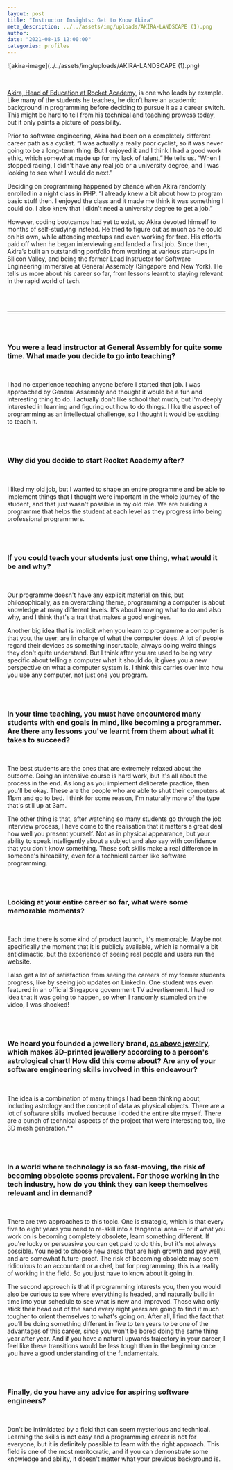 ```yaml
---
layout: post
title: "Instructor Insights: Get to Know Akira"
meta_description: ../../assets/img/uploads/AKIRA-LANDSCAPE (1).png
author:
date: "2021-08-15 12:00:00"
categories: profiles
---
```


![akira-image](../../assets/img/uploads/AKIRA-LANDSCAPE (1).png)

<br>

[Akira, Head of Education at Rocket Academy](https://www.linkedin.com/in/awongh/), is one who leads by example. Like many of the students he teaches, he didn’t have an academic background in programming before deciding to pursue it as a career switch. This might be hard to tell from his technical and teaching prowess today, but it only paints a picture of possibility.

Prior to software engineering, Akira had been on a completely different career path as a cyclist. “I was actually a really poor cyclist, so it was never going to be a long-term thing. But I enjoyed it and I think I had a good work ethic, which somewhat made up for my lack of talent,” He tells us. “When I stopped racing, I didn't have any real job or a university degree, and I was looking to see what I would do next.”

Deciding on programming happened by chance when Akira randomly enrolled in a night class in PHP. “I already knew a bit about how to program basic stuff then. I enjoyed the class and it made me think it was something I could do. I also knew that I didn't need a university degree to get a job.”

However, coding bootcamps had yet to exist, so Akira devoted himself to months of self-studying instead. He tried to figure out as much as he could on his own, while attending meetups and even working for free. His efforts paid off when he began interviewing and landed a first job. Since then, Akira’s built an outstanding portfolio from working at various start-ups in Silicon Valley, and being the former Lead Instructor for Software Engineering Immersive at General Assembly (Singapore and New York). He tells us more about his career so far, from lessons learnt to staying relevant in the rapid world of tech.

<br><br>

---

<br><br>

### **You were a lead instructor at General Assembly for quite some time. What made you decide to go into teaching?**

<br>

I had no experience teaching anyone before I started that job. I was approached by General Assembly and thought it would be a fun and interesting thing to do. I actually don't like school that much, but I'm deeply interested in learning and figuring out how to do things. I like the aspect of programming as an intellectual challenge, so I thought it would be exciting to teach it.

<br><br>

### **Why did you decide to start Rocket Academy after?**

<br>

I liked my old job, but I wanted to shape an entire programme and be able to implement things that I thought were important in the whole journey of the student, and that just wasn't possible in my old role. We are building a programme that helps the student at each level as they progress into being professional programmers.

<br><br>

### **If you could teach your students just one thing, what would it be and why?**

<br>

Our programme doesn't have any explicit material on this, but philosophically, as an overarching theme, programming a computer is about knowledge at many different levels. It's about knowing what to do and also why, and I think that's a trait that makes a good engineer.

Another big idea that is implicit when you learn to programme a computer is that you, the user, are in charge of what the computer does. A lot of people regard their devices as something inscrutable, always doing weird things they don't quite understand. But I think after you are used to being very specific about telling a computer what it should do, it gives you a new perspective on what a computer system is. I think this carries over into how you use any computer, not just one you program.

<br><br>

### **In your time teaching, you must have encountered many students with end goals in mind, like becoming a programmer. Are there any lessons you've learnt from them about what it takes to succeed?**

<br>

The best students are the ones that are extremely relaxed about the outcome. Doing an intensive course is hard work, but it's all about the process in the end. As long as you implement deliberate practice, then you'll be okay. These are the people who are able to shut their computers at 11pm and go to bed. I think for some reason, I'm naturally more of the type that's still up at 3am.

The other thing is that, after watching so many students go through the job interview process, I have come to the realisation that it matters a great deal how well you present yourself. Not as in physical appearance, but your ability to speak intelligently about a subject and also say with confidence that you don't know something. These soft skills make a real difference in someone's hireability, even for a technical career like software programming.

<br><br>

### **Looking at your entire career so far, what were some memorable moments?**

<br>

Each time there is some kind of product launch, it's memorable. Maybe not specifically the moment that it is publicly available, which is normally a bit anticlimactic, but the experience of seeing real people and users run the website.

I also get a lot of satisfaction from seeing the careers of my former students progress, like by seeing job updates on LinkedIn. One student was even featured in an official Singapore government TV advertisement. I had no idea that it was going to happen, so when I randomly stumbled on the video, I was shocked!

<br><br>

### **We heard you founded a jewellery brand, [as above jewelry](https://www.asabove.us/), which makes 3D-printed jewellery according to a person's astrological chart! How did this come about? Are any of your software engineering skills involved in this endeavour?**

<br>

The idea is a combination of many things I had been thinking about, including astrology and the concept of data as physical objects. There are a lot of software skills involved because I coded the entire site myself. There are a bunch of technical aspects of the project that were interesting too, like 3D mesh generation.\*\*

<br><br>

### **In a world where technology is so fast-moving, the risk of becoming obsolete seems prevalent. For those working in the tech industry, how do you think they can keep themselves relevant and in demand?**

<br>

There are two approaches to this topic. One is strategic, which is that every five to eight years you need to re-skill into a tangential area — or if what you work on is becoming completely obsolete, learn something different. If you're lucky or persuasive you can get paid to do this, but it's not always possible. You need to choose new areas that are high growth and pay well, and are somewhat future-proof. The risk of becoming obsolete may seem ridiculous to an accountant or a chef, but for programming, this is a reality of working in the field. So you just have to know about it going in.

The second approach is that if programming interests you, then you would also be curious to see where everything is headed, and naturally build in time into your schedule to see what is new and improved. Those who only stick their head out of the sand every eight years are going to find it much tougher to orient themselves to what's going on. After all, I find the fact that you’ll be doing something different in five to ten years to be one of the advantages of this career, since you won't be bored doing the same thing year after year. And if you have a natural upwards trajectory in your career, I feel like these transitions would be less tough than in the beginning once you have a good understanding of the fundamentals.

<br><br>

### **Finally, do you have any advice for aspiring software engineers?**

<br>

Don't be intimidated by a field that can seem mysterious and technical. Learning the skills is not easy and a programming career is not for everyone, but it is definitely possible to learn with the right approach. This field is one of the most meritocratic, and if you can demonstrate some knowledge and ability, it doesn't matter what your previous background is.
